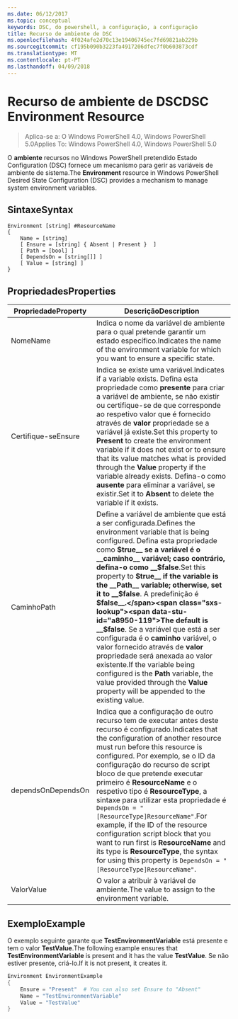 ```yaml
---
ms.date: 06/12/2017
ms.topic: conceptual
keywords: DSC, do powershell, a configuração, a configuração
title: Recurso de ambiente de DSC
ms.openlocfilehash: 4f024afe2d70c13e19406745ec7fd69821ab229b
ms.sourcegitcommit: cf195b090b3223fa4917206dfec7f0b603873cdf
ms.translationtype: MT
ms.contentlocale: pt-PT
ms.lasthandoff: 04/09/2018
---
```

# <a name="dsc-environment-resource"></a><span data-ttu-id="a8950-103">Recurso de ambiente de DSC</span><span class="sxs-lookup"><span data-stu-id="a8950-103">DSC Environment Resource</span></span>

> <span data-ttu-id="a8950-104">Aplica-se a: O Windows PowerShell 4.0, Windows PowerShell 5.0</span><span class="sxs-lookup"><span data-stu-id="a8950-104">Applies To: Windows PowerShell 4.0, Windows PowerShell 5.0</span></span>

<span data-ttu-id="a8950-105">O __ambiente__ recursos no Windows PowerShell pretendido Estado Configuration (DSC) fornece um mecanismo para gerir as variáveis de ambiente de sistema.</span><span class="sxs-lookup"><span data-stu-id="a8950-105">The __Environment__ resource in Windows PowerShell Desired State Configuration (DSC) provides a mechanism to manage system environment variables.</span></span>

## <a name="syntax"></a><span data-ttu-id="a8950-106">Sintaxe</span><span class="sxs-lookup"><span data-stu-id="a8950-106">Syntax</span></span>
``` mof
Environment [string] #ResourceName
{
    Name = [string]
    [ Ensure = [string] { Absent | Present }  ]
    [ Path = [bool] ]
    [ DependsOn = [string[]] ]
    [ Value = [string] ]
}
```

## <a name="properties"></a><span data-ttu-id="a8950-107">Propriedades</span><span class="sxs-lookup"><span data-stu-id="a8950-107">Properties</span></span>

|  <span data-ttu-id="a8950-108">Propriedade</span><span class="sxs-lookup"><span data-stu-id="a8950-108">Property</span></span>  |  <span data-ttu-id="a8950-109">Descrição</span><span class="sxs-lookup"><span data-stu-id="a8950-109">Description</span></span>   |
|---|---|
| <span data-ttu-id="a8950-110">Nome</span><span class="sxs-lookup"><span data-stu-id="a8950-110">Name</span></span>| <span data-ttu-id="a8950-111">Indica o nome da variável de ambiente para o qual pretende garantir um estado específico.</span><span class="sxs-lookup"><span data-stu-id="a8950-111">Indicates the name of the environment variable for which you want to ensure a specific state.</span></span>|
| <span data-ttu-id="a8950-112">Certifique-se</span><span class="sxs-lookup"><span data-stu-id="a8950-112">Ensure</span></span>| <span data-ttu-id="a8950-113">Indica se existe uma variável.</span><span class="sxs-lookup"><span data-stu-id="a8950-113">Indicates if a variable exists.</span></span> <span data-ttu-id="a8950-114">Defina esta propriedade como __presente__ para criar a variável de ambiente, se não existir ou certifique-se de que corresponde ao respetivo valor que é fornecido através de __valor__ propriedade se a variável já existe.</span><span class="sxs-lookup"><span data-stu-id="a8950-114">Set this property to __Present__ to create the environment variable if it does not exist or to ensure that its value matches what is provided through the __Value__ property if the variable already exists.</span></span> <span data-ttu-id="a8950-115">Defina-o como __ausente__ para eliminar a variável, se existir.</span><span class="sxs-lookup"><span data-stu-id="a8950-115">Set it to __Absent__ to delete the variable if it exists.</span></span>|
| <span data-ttu-id="a8950-116">Caminho</span><span class="sxs-lookup"><span data-stu-id="a8950-116">Path</span></span>| <span data-ttu-id="a8950-117">Define a variável de ambiente que está a ser configurada.</span><span class="sxs-lookup"><span data-stu-id="a8950-117">Defines the environment variable that is being configured.</span></span> <span data-ttu-id="a8950-118">Defina esta propriedade como __$true__ se a variável é o __caminho__ variável; caso contrário, defina-o como __$false__.</span><span class="sxs-lookup"><span data-stu-id="a8950-118">Set this property to __$true__ if the variable is the __Path__ variable; otherwise, set it to __$false__.</span></span> <span data-ttu-id="a8950-119">A predefinição é __$false__.</span><span class="sxs-lookup"><span data-stu-id="a8950-119">The default is __$false__.</span></span> <span data-ttu-id="a8950-120">Se a variável que está a ser configurada é o __caminho__ variável, o valor fornecido através de __valor__ propriedade será anexada ao valor existente.</span><span class="sxs-lookup"><span data-stu-id="a8950-120">If the variable being configured is the __Path__ variable, the value provided through the __Value__ property will be appended to the existing value.</span></span>|
| <span data-ttu-id="a8950-121">dependsOn</span><span class="sxs-lookup"><span data-stu-id="a8950-121">DependsOn</span></span> | <span data-ttu-id="a8950-122">Indica que a configuração de outro recurso tem de executar antes deste recurso é configurado.</span><span class="sxs-lookup"><span data-stu-id="a8950-122">Indicates that the configuration of another resource must run before this resource is configured.</span></span> <span data-ttu-id="a8950-123">Por exemplo, se o ID da configuração do recurso de script bloco de que pretende executar primeiro é __ResourceName__ e o respetivo tipo é __ResourceType__, a sintaxe para utilizar esta propriedade é `DependsOn = "[ResourceType]ResourceName"`.</span><span class="sxs-lookup"><span data-stu-id="a8950-123">For example, if the ID of the resource configuration script block that you want to run first is __ResourceName__ and its type is __ResourceType__, the syntax for using this property is `DependsOn = "[ResourceType]ResourceName"`.</span></span>|
| <span data-ttu-id="a8950-124">Valor</span><span class="sxs-lookup"><span data-stu-id="a8950-124">Value</span></span>| <span data-ttu-id="a8950-125">O valor a atribuir à variável de ambiente.</span><span class="sxs-lookup"><span data-stu-id="a8950-125">The value to assign to the environment variable.</span></span>|

## <a name="example"></a><span data-ttu-id="a8950-126">Exemplo</span><span class="sxs-lookup"><span data-stu-id="a8950-126">Example</span></span>

<span data-ttu-id="a8950-127">O exemplo seguinte garante que __TestEnvironmentVariable__ está presente e tem o valor __TestValue__.</span><span class="sxs-lookup"><span data-stu-id="a8950-127">The following example ensures that __TestEnvironmentVariable__ is present and it has the value __TestValue__.</span></span> <span data-ttu-id="a8950-128">Se não estiver presente, criá-lo.</span><span class="sxs-lookup"><span data-stu-id="a8950-128">If it is not present, it creates it.</span></span>

```powershell
Environment EnvironmentExample
{
    Ensure = "Present"  # You can also set Ensure to "Absent"
    Name = "TestEnvironmentVariable"
    Value = "TestValue"
}
```